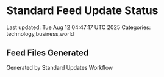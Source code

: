 # Standard Feed Update Status
Last updated: Tue Aug 12 04:47:17 UTC 2025
Categories: technology,business,world

## Feed Files Generated

Generated by Standard Updates Workflow
